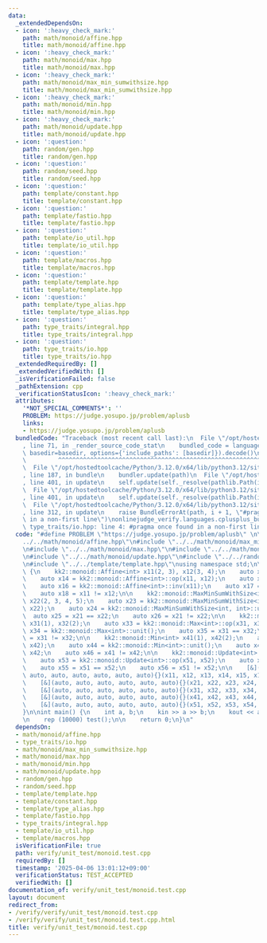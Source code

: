 ```yaml
---
data:
  _extendedDependsOn:
  - icon: ':heavy_check_mark:'
    path: math/monoid/affine.hpp
    title: math/monoid/affine.hpp
  - icon: ':heavy_check_mark:'
    path: math/monoid/max.hpp
    title: math/monoid/max.hpp
  - icon: ':heavy_check_mark:'
    path: math/monoid/max_min_sumwithsize.hpp
    title: math/monoid/max_min_sumwithsize.hpp
  - icon: ':heavy_check_mark:'
    path: math/monoid/min.hpp
    title: math/monoid/min.hpp
  - icon: ':heavy_check_mark:'
    path: math/monoid/update.hpp
    title: math/monoid/update.hpp
  - icon: ':question:'
    path: random/gen.hpp
    title: random/gen.hpp
  - icon: ':question:'
    path: random/seed.hpp
    title: random/seed.hpp
  - icon: ':question:'
    path: template/constant.hpp
    title: template/constant.hpp
  - icon: ':question:'
    path: template/fastio.hpp
    title: template/fastio.hpp
  - icon: ':question:'
    path: template/io_util.hpp
    title: template/io_util.hpp
  - icon: ':question:'
    path: template/macros.hpp
    title: template/macros.hpp
  - icon: ':question:'
    path: template/template.hpp
    title: template/template.hpp
  - icon: ':question:'
    path: template/type_alias.hpp
    title: template/type_alias.hpp
  - icon: ':question:'
    path: type_traits/integral.hpp
    title: type_traits/integral.hpp
  - icon: ':question:'
    path: type_traits/io.hpp
    title: type_traits/io.hpp
  _extendedRequiredBy: []
  _extendedVerifiedWith: []
  _isVerificationFailed: false
  _pathExtension: cpp
  _verificationStatusIcon: ':heavy_check_mark:'
  attributes:
    '*NOT_SPECIAL_COMMENTS*': ''
    PROBLEM: https://judge.yosupo.jp/problem/aplusb
    links:
    - https://judge.yosupo.jp/problem/aplusb
  bundledCode: "Traceback (most recent call last):\n  File \"/opt/hostedtoolcache/Python/3.12.0/x64/lib/python3.12/site-packages/onlinejudge_verify/documentation/build.py\"\
    , line 71, in _render_source_code_stat\n    bundled_code = language.bundle(stat.path,\
    \ basedir=basedir, options={'include_paths': [basedir]}).decode()\n          \
    \         ^^^^^^^^^^^^^^^^^^^^^^^^^^^^^^^^^^^^^^^^^^^^^^^^^^^^^^^^^^^^^^^^^^^^^^^^^^^^^^^^^\n\
    \  File \"/opt/hostedtoolcache/Python/3.12.0/x64/lib/python3.12/site-packages/onlinejudge_verify/languages/cplusplus.py\"\
    , line 187, in bundle\n    bundler.update(path)\n  File \"/opt/hostedtoolcache/Python/3.12.0/x64/lib/python3.12/site-packages/onlinejudge_verify/languages/cplusplus_bundle.py\"\
    , line 401, in update\n    self.update(self._resolve(pathlib.Path(included), included_from=path))\n\
    \  File \"/opt/hostedtoolcache/Python/3.12.0/x64/lib/python3.12/site-packages/onlinejudge_verify/languages/cplusplus_bundle.py\"\
    , line 401, in update\n    self.update(self._resolve(pathlib.Path(included), included_from=path))\n\
    \  File \"/opt/hostedtoolcache/Python/3.12.0/x64/lib/python3.12/site-packages/onlinejudge_verify/languages/cplusplus_bundle.py\"\
    , line 312, in update\n    raise BundleErrorAt(path, i + 1, \"#pragma once found\
    \ in a non-first line\")\nonlinejudge_verify.languages.cplusplus_bundle.BundleErrorAt:\
    \ type_traits/io.hpp: line 4: #pragma once found in a non-first line\n"
  code: "#define PROBLEM \"https://judge.yosupo.jp/problem/aplusb\" \n\n#include \"\
    ../../math/monoid/affine.hpp\"\n#include \"../../math/monoid/max_min_sumwithsize.hpp\"\
    \n#include \"../../math/monoid/max.hpp\"\n#include \"../../math/monoid/min.hpp\"\
    \n#include \"../../math/monoid/update.hpp\"\n#include \"../../random/gen.hpp\"\
    \n#include \"../../template/template.hpp\"\nusing namespace std;\n\nvoid test()\
    \ {\n    kk2::monoid::Affine<int> x11(2, 3), x12(3, 4);\n    auto x13 = x11.eval(5);\n\
    \    auto x14 = kk2::monoid::Affine<int>::op(x11, x12);\n    auto x15 = kk2::monoid::Affine<int>::unit();\n\
    \    auto x16 = kk2::monoid::Affine<int>::inv(x11);\n    auto x17 = x11 == x12;\n\
    \    auto x18 = x11 != x12;\n\n    kk2::monoid::MaxMinSumWithSize<int, int> x21(1),\
    \ x22(2, 3, 4, 5);\n    auto x23 = kk2::monoid::MaxMinSumWithSize<int, int>::op(x21,\
    \ x22);\n    auto x24 = kk2::monoid::MaxMinSumWithSize<int, int>::unit();\n  \
    \  auto x25 = x21 == x22;\n    auto x26 = x21 != x22;\n\n    kk2::monoid::Max<int>\
    \ x31(1), x32(2);\n    auto x33 = kk2::monoid::Max<int>::op(x31, x32);\n    auto\
    \ x34 = kk2::monoid::Max<int>::unit();\n    auto x35 = x31 == x32;\n    auto x36\
    \ = x31 != x32;\n\n    kk2::monoid::Min<int> x41(1), x42(2);\n    auto x43 = kk2::monoid::Min<int>::op(x41,\
    \ x42);\n    auto x44 = kk2::monoid::Min<int>::unit();\n    auto x45 = x41 ==\
    \ x42;\n    auto x46 = x41 != x42;\n\n    kk2::monoid::Update<int> x51(1), x52(2);\n\
    \    auto x53 = kk2::monoid::Update<int>::op(x51, x52);\n    auto x54 = kk2::monoid::Update<int>::unit();\n\
    \    auto x55 = x51 == x52;\n    auto x56 = x51 != x52;\n\n    [&](auto, auto,\
    \ auto, auto, auto, auto, auto, auto){}(x11, x12, x13, x14, x15, x16, x17, x18);\n\
    \    [&](auto, auto, auto, auto, auto, auto){}(x21, x22, x23, x24, x25, x26);\n\
    \    [&](auto, auto, auto, auto, auto, auto){}(x31, x32, x33, x34, x35, x36);\n\
    \    [&](auto, auto, auto, auto, auto, auto){}(x41, x42, x43, x44, x45, x46);\n\
    \    [&](auto, auto, auto, auto, auto, auto){}(x51, x52, x53, x54, x55, x56);\n\
    }\n\nint main() {\n    int a, b;\n    kin >> a >> b;\n    kout << a + b << kendl;\n\
    \n    rep (10000) test();\n\n    return 0;\n}\n"
  dependsOn:
  - math/monoid/affine.hpp
  - type_traits/io.hpp
  - math/monoid/max_min_sumwithsize.hpp
  - math/monoid/max.hpp
  - math/monoid/min.hpp
  - math/monoid/update.hpp
  - random/gen.hpp
  - random/seed.hpp
  - template/template.hpp
  - template/constant.hpp
  - template/type_alias.hpp
  - template/fastio.hpp
  - type_traits/integral.hpp
  - template/io_util.hpp
  - template/macros.hpp
  isVerificationFile: true
  path: verify/unit_test/monoid.test.cpp
  requiredBy: []
  timestamp: '2025-04-06 13:01:12+09:00'
  verificationStatus: TEST_ACCEPTED
  verifiedWith: []
documentation_of: verify/unit_test/monoid.test.cpp
layout: document
redirect_from:
- /verify/verify/unit_test/monoid.test.cpp
- /verify/verify/unit_test/monoid.test.cpp.html
title: verify/unit_test/monoid.test.cpp
---
```

